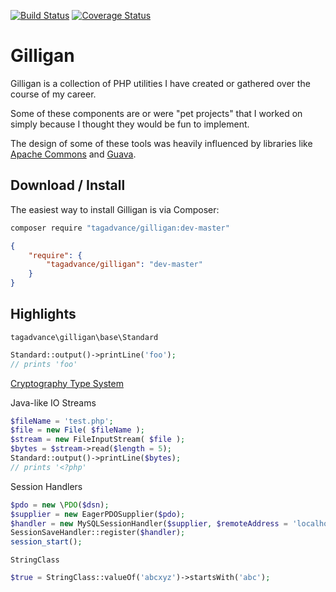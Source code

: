 [![Build Status](https://travis-ci.org/tagadvance/Gilligan.svg?branch=master)](https://travis-ci.org/tagadvance/Gilligan)
[![Coverage Status](https://coveralls.io/repos/github/tagadvance/Gilligan/badge.svg?branch=master)](https://coveralls.io/github/tagadvance/Gilligan?branch=master)

# Gilligan

Gilligan is a collection of PHP utilities I have created or gathered over the course of my career.

Some of these components are or were "pet projects" that I worked on simply because I thought they would be fun to implement.

The design of some of these tools was heavily influenced by libraries like [Apache Commons](https://commons.apache.org/) and [Guava](https://github.com/google/guava).

## Download / Install
The easiest way to install Gilligan is via Composer:
```bash
composer require "tagadvance/gilligan:dev-master"
```
```json
{
    "require": {
        "tagadvance/gilligan": "dev-master"
    }
}
```

## Highlights
`tagadvance\gilligan\base\Standard`
```php
Standard::output()->printLine('foo');
// prints 'foo'
```

[Cryptography Type System](https://github.com/tagadvance/Gilligan/blob/master/src/tagadvance/gilligan/cryptography/README.md)

Java-like IO Streams
```php
$fileName = 'test.php';
$file = new File( $fileName );
$stream = new FileInputStream( $file );
$bytes = $stream->read($length = 5);
Standard::output()->printLine($bytes);
// prints '<?php'
```

Session Handlers
```php
$pdo = new \PDO($dsn);
$supplier = new EagerPDOSupplier($pdo);
$handler = new MySQLSessionHandler($supplier, $remoteAddress = 'localhost');
SessionSaveHandler::register($handler);
session_start();
```

`StringClass`
```php
$true = StringClass::valueOf('abcxyz')->startsWith('abc');
```